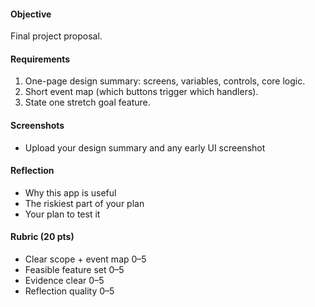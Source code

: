 #### Objective

Final project proposal.

#### Requirements

1. One-page design summary: screens, variables, controls, core logic.
2. Short event map (which buttons trigger which handlers).
3. State one stretch goal feature.

#### Screenshots

- Upload your design summary and any early UI screenshot

#### Reflection

- Why this app is useful
- The riskiest part of your plan
- Your plan to test it

#### Rubric (20 pts)

- Clear scope + event map 0–5
- Feasible feature set 0–5
- Evidence clear 0–5
- Reflection quality 0–5
